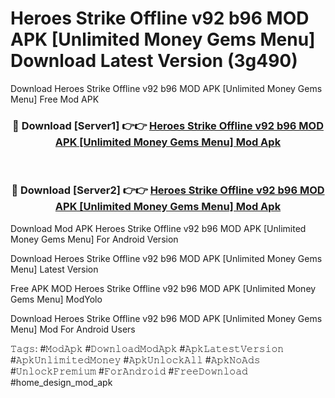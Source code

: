 # Heroes Strike Offline v92 b96 MOD APK [Unlimited Money Gems Menu] Download Latest Version (3g490)
Download Heroes Strike Offline v92 b96 MOD APK [Unlimited Money Gems Menu] Free Mod APK

<div align="center">
<h3>🔴 Download [Server1] 👉👉 <a href="https://apkcomod.com?title=Heroes_Strike_Offline_v92_b96_MOD_APK_[Unlimited_Money_Gems_Menu]">Heroes Strike Offline v92 b96 MOD APK [Unlimited Money Gems Menu] Mod Apk</a></h3><br>

<h3>🔴 Download [Server2] 👉👉 <a href="https://apkcomod.com?title=Heroes_Strike_Offline_v92_b96_MOD_APK_[Unlimited_Money_Gems_Menu]">Heroes Strike Offline v92 b96 MOD APK [Unlimited Money Gems Menu] Mod Apk</a></h3>
</div>


Download Mod APK Heroes Strike Offline v92 b96 MOD APK [Unlimited Money Gems Menu] For Android Version

Download Heroes Strike Offline v92 b96 MOD APK [Unlimited Money Gems Menu] Latest Version

Free APK MOD Heroes Strike Offline v92 b96 MOD APK [Unlimited Money Gems Menu] ModYolo

Download Heroes Strike Offline v92 b96 MOD APK [Unlimited Money Gems Menu] Mod For Android Users

𝚃𝚊𝚐𝚜: #𝙼𝚘𝚍𝙰𝚙𝚔 #𝙳𝚘𝚠𝚗𝚕𝚘𝚊𝚍𝙼𝚘𝚍𝙰𝚙𝚔 #𝙰𝚙𝚔𝙻𝚊𝚝𝚎𝚜𝚝𝚅𝚎𝚛𝚜𝚒𝚘𝚗 #𝙰𝚙𝚔𝚄𝚗𝚕𝚒𝚖𝚒𝚝𝚎𝚍𝙼𝚘𝚗𝚎𝚢 #𝙰𝚙𝚔𝚄𝚗𝚕𝚘𝚌𝚔𝙰𝚕𝚕 #𝙰𝚙𝚔𝙽𝚘𝙰𝚍𝚜 #𝚄𝚗𝚕𝚘𝚌𝚔𝙿𝚛𝚎𝚖𝚒𝚞𝚖 #𝙵𝚘𝚛𝙰𝚗𝚍𝚛𝚘𝚒𝚍 #𝙵𝚛𝚎𝚎𝙳𝚘𝚠𝚗𝚕𝚘𝚊𝚍 #home_design_mod_apk